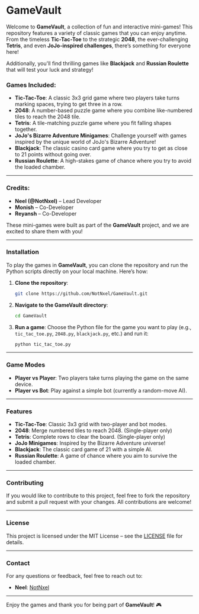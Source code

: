 # GameVault

Welcome to **GameVault**, a collection of fun and interactive mini-games! This repository features a variety of classic games that you can enjoy anytime. From the timeless **Tic-Tac-Toe** to the strategic **2048**, the ever-challenging **Tetris**, and even **JoJo-inspired challenges**, there’s something for everyone here!

Additionally, you'll find thrilling games like **Blackjack** and **Russian Roulette** that will test your luck and strategy!

### Games Included:
- **Tic-Tac-Toe**: A classic 3x3 grid game where two players take turns marking spaces, trying to get three in a row.
- **2048**: A number-based puzzle game where you combine like-numbered tiles to reach the 2048 tile.
- **Tetris**: A tile-matching puzzle game where you fit falling shapes together.
- **JoJo's Bizarre Adventure Minigames**: Challenge yourself with games inspired by the unique world of JoJo's Bizarre Adventure!
- **Blackjack**: The classic casino card game where you try to get as close to 21 points without going over.
- **Russian Roulette**: A high-stakes game of chance where you try to avoid the loaded chamber.

---

### Credits:
- **Neel (@NotNxel)** – Lead Developer
- **Monish** – Co-Developer
- **Reyansh** – Co-Developer

These mini-games were built as part of the **GameVault** project, and we are excited to share them with you!

---

### Installation

To play the games in **GameVault**, you can clone the repository and run the Python scripts directly on your local machine. Here’s how:

1. **Clone the repository**:
    ```bash
    git clone https://github.com/NotNxel/GameVault.git
    ```

2. **Navigate to the GameVault directory**:
    ```bash
    cd GameVault
    ```

3. **Run a game**:
    Choose the Python file for the game you want to play (e.g., `tic_tac_toe.py`, `2048.py`, `blackjack.py`, etc.) and run it:
    ```bash
    python tic_tac_toe.py
    ```

---

### Game Modes

- **Player vs Player**: Two players take turns playing the game on the same device.
- **Player vs Bot**: Play against a simple bot (currently a random-move AI).

---

### Features

- **Tic-Tac-Toe**: Classic 3x3 grid with two-player and bot modes.
- **2048**: Merge numbered tiles to reach 2048. (Single-player only)
- **Tetris**: Complete rows to clear the board. (Single-player only)
- **JoJo Minigames**: Inspired by the Bizarre Adventure universe!
- **Blackjack**: The classic card game of 21 with a simple AI.
- **Russian Roulette**: A game of chance where you aim to survive the loaded chamber.

---

### Contributing

If you would like to contribute to this project, feel free to fork the repository and submit a pull request with your changes. All contributions are welcome!

---

### License

This project is licensed under the MIT License – see the [LICENSE](LICENSE) file for details.

---

### Contact

For any questions or feedback, feel free to reach out to:

- **Neel**: [NotNxel](https://github.com/NotNxel)

---

Enjoy the games and thank you for being part of **GameVault**! 🎮
